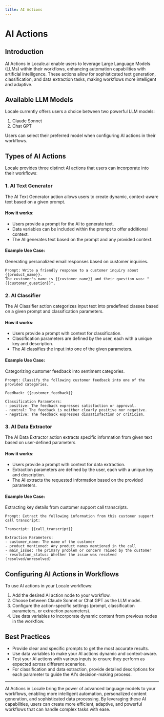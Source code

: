 ```yaml
---
title: AI Actions
---
```

# AI Actions

## Introduction

AI Actions in Locale.ai enable users to leverage Large Language Models (LLMs) within their workflows, enhancing automation capabilities with artificial intelligence. These actions allow for sophisticated text generation, classification, and data extraction tasks, making workflows more intelligent and adaptive.

## Available LLM Models

Locale currently offers users a choice between two powerful LLM models:

1. Claude Sonnet
2. Chat GPT

Users can select their preferred model when configuring AI actions in their workflows.

## Types of AI Actions

Locale provides three distinct AI actions that users can incorporate into their workflows:

### 1. AI Text Generator

The AI Text Generator action allows users to create dynamic, context-aware text based on a given prompt.

#### How it works:
- Users provide a prompt for the AI to generate text.
- Data variables can be included within the prompt to offer additional context.
- The AI generates text based on the prompt and any provided context.

#### Example Use Case:
Generating personalized email responses based on customer inquiries.

```
Prompt: Write a friendly response to a customer inquiry about {{product_name}}. 
The customer's name is {{customer_name}} and their question was: "{{customer_question}}".
```

### 2. AI Classifier

The AI Classifier action categorizes input text into predefined classes based on a given prompt and classification parameters.

#### How it works:
- Users provide a prompt with context for classification.
- Classification parameters are defined by the user, each with a unique key and description.
- The AI classifies the input into one of the given parameters.

#### Example Use Case:
Categorizing customer feedback into sentiment categories.

```
Prompt: Classify the following customer feedback into one of the provided categories.

Feedback: {{customer_feedback}}

Classification Parameters:
- positive: The feedback expresses satisfaction or approval.
- neutral: The feedback is neither clearly positive nor negative.
- negative: The feedback expresses dissatisfaction or criticism.
```

### 3. AI Data Extractor

The AI Data Extractor action extracts specific information from given text based on user-defined parameters.

#### How it works:
- Users provide a prompt with context for data extraction.
- Extraction parameters are defined by the user, each with a unique key and description.
- The AI extracts the requested information based on the provided parameters.

#### Example Use Case:
Extracting key details from customer support call transcripts.

```
Prompt: Extract the following information from this customer support call transcript:

Transcript: {{call_transcript}}

Extraction Parameters:
- customer_name: The name of the customer
- product_mentioned: Any product names mentioned in the call
- main_issue: The primary problem or concern raised by the customer
- resolution_status: Whether the issue was resolved (resolved/unresolved)
```

## Configuring AI Actions in Workflows

To use AI actions in your Locale workflows:

1. Add the desired AI action node to your workflow.
2. Choose between Claude Sonnet or Chat GPT as the LLM model.
3. Configure the action-specific settings (prompt, classification parameters, or extraction parameters).
4. Use data variables to incorporate dynamic content from previous nodes in the workflow.

## Best Practices

- Provide clear and specific prompts to get the most accurate results.
- Use data variables to make your AI actions dynamic and context-aware.
- Test your AI actions with various inputs to ensure they perform as expected across different scenarios.
- For classification and data extraction, provide detailed descriptions for each parameter to guide the AI's decision-making process.

---

AI Actions in Locale bring the power of advanced language models to your workflows, enabling more intelligent automation, personalized content generation, and sophisticated data processing. By leveraging these AI capabilities, users can create more efficient, adaptive, and powerful workflows that can handle complex tasks with ease.